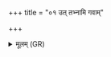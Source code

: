 +++
title = "०१ उत् तभ्नामि गवाम्"

+++
<details><summary>मूलम् (GR)</summary>

+++(PSK 20.47.1)+++उत् तभ्नामि गवां क्षीरम्  
उद् रथं रथवाहनम् ।  
उत् तब्धा अस्माकं वीरा  
मयि गावश् च गोपतौ ॥
</details>